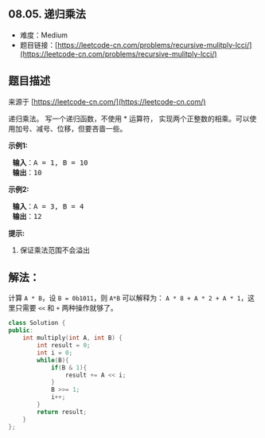 ##  08.05. 递归乘法

- 难度：Medium
- 题目链接：[https://leetcode-cn.com/problems/recursive-mulitply-lcci/](https://leetcode-cn.com/problems/recursive-mulitply-lcci/)


## 题目描述

来源于 [https://leetcode-cn.com/](https://leetcode-cn.com/)

<p>递归乘法。 写一个递归函数，不使用 * 运算符， 实现两个正整数的相乘。可以使用加号、减号、位移，但要吝啬一些。</p>

<p> <strong>示例1:</strong></p>

<pre>
<strong> 输入</strong>：A = 1, B = 10
<strong> 输出</strong>：10
</pre>

<p> <strong>示例2:</strong></p>

<pre>
<strong> 输入</strong>：A = 3, B = 4
<strong> 输出</strong>：12
</pre>

<p> <strong>提示:</strong></p>

<ol>
<li>保证乘法范围不会溢出</li>
</ol>


## 解法：

计算 `A * B`，设 `B = 0b1011`，则 `A*B` 可以解释为： `A * 8 + A * 2 + A * 1`，这里只需要 `<<` 和 `+` 两种操作就够了。

```c++
class Solution {
public:
    int multiply(int A, int B) {
        int result = 0;
        int i = 0;
        while(B){
            if(B & 1){
                result += A << i;
            }
            B >>= 1;
            i++;
        }
        return result;
    }
};
```